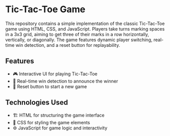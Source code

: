# Tic-Tac-Toe Game

This repository contains a simple implementation of the classic Tic-Tac-Toe game using HTML, CSS, and JavaScript. Players take turns marking spaces in a 3x3 grid, aiming to get three of their marks in a row horizontally, vertically, or diagonally. The game features dynamic player switching, real-time win detection, and a reset button for replayability.

## Features
- 🎮 Interactive UI for playing Tic-Tac-Toe
- 🔄 Real-time win detection to announce the winner
- 🔄 Reset button to start a new game

## Technologies Used
- 🏗️ HTML for structuring the game interface
- 🎨 CSS for styling the game elements
- ⚙️ JavaScript for game logic and interactivity

